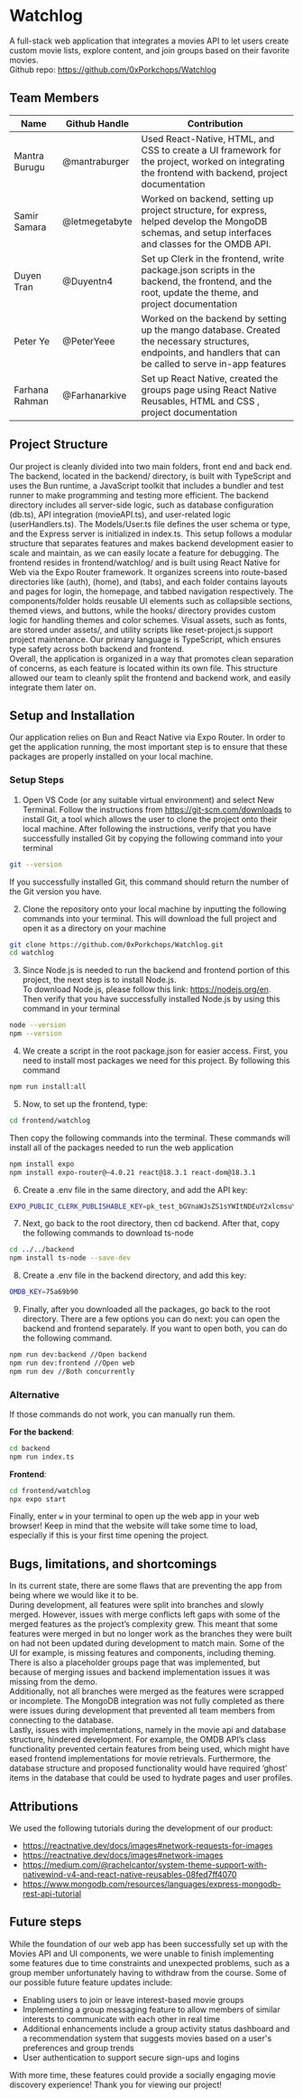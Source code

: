 # Watchlog  
A full-stack web application that integrates a movies API to let users create custom movie lists, explore content, and join groups based on their favorite movies.  
Github repo: https://github.com/0xPorkchops/Watchlog

## Team Members

| Name | Github Handle | Contribution |
|------|---------------|--------------|
| Mantra Burugu | @mantraburger | Used React-Native, HTML, and CSS to create a UI framework for the project, worked on integrating the frontend with backend, project documentation |
| Samir Samara | @letmegetabyte | Worked on backend, setting up project structure, for express, helped develop the MongoDB schemas, and setup interfaces and classes for the OMDB API. |
| Duyen Tran | @Duyentn4 | Set up Clerk in the frontend, write package.json scripts in the backend, the frontend, and the root, update the theme, and project documentation |
| Peter Ye | @PeterYeee | Worked on the backend by setting up the mango database. Created the necessary structures, endpoints, and handlers that can be called to serve in-app features |
| Farhana Rahman | @Farhanarkive | Set up React Native, created the groups page using React Native Reusables, HTML and CSS , project documentation |

## Project Structure

Our project is cleanly divided into two main folders, front end and back end.  
The backend, located in the backend/ directory, is built with TypeScript and uses the Bun runtime, a JavaScript toolkit that includes a bundler and test runner to make programming and testing more efficient. The backend directory includes all server-side logic, such as database configuration (db.ts), API integration (movieAPI.ts), and user-related logic (userHandlers.ts). The Models/User.ts file defines the user schema or type, and the Express server is initialized in index.ts. This setup follows a modular structure that separates features and makes backend development easier to scale and maintain, as we can easily locate a feature for debugging. The frontend resides in frontend/watchlog/ and is built using React Native for Web via the Expo Router framework. It organizes screens into route-based directories like (auth), (home), and (tabs), and each folder contains layouts and pages for login, the homepage, and tabbed navigation respectively. The components/folder holds reusable UI elements such as collapsible sections, themed views, and buttons, while the hooks/ directory provides custom logic for handling themes and color schemes. Visual assets, such as fonts, are stored under assets/, and utility scripts like reset-project.js support project maintenance. Our primary language is TypeScript, which ensures type safety across both backend and frontend.  
Overall, the application is organized in a way that promotes clean separation of concerns, as each feature is located within its own file. This structure allowed our team to cleanly split the frontend and backend work, and easily integrate them later on. 

## Setup and Installation

Our application relies on Bun and React Native via Expo Router. In order to get the application running, the most important step is to ensure that these packages are properly installed on your local machine.  

### Setup Steps

1. Open VS Code (or any suitable virtual environment) and select New Terminal. Follow the instructions from https://git-scm.com/downloads to install Git, a tool which allows the user to clone the project onto their local machine. After following the instructions, verify that you have successfully installed Git by copying the following command into your terminal

```bash
git --version
```
If you successfully installed Git, this command should return the number of the Git version you have. 

2. Clone the repository onto your local machine by inputting the following commands into your terminal. This will download the full project and open it as a directory on your machine

```bash
git clone https://github.com/0xPorkchops/Watchlog.git
cd watchlog
```

3. Since Node.js is needed to run the backend and frontend portion of this project, the next step is to install Node.js.  
To download Node.js, please follow this link: https://nodejs.org/en.  
Then verify that you have successfully installed Node.js by using this command in your terminal

```bash
node --version
npm --version
```

4. We create a script in the root package.json for easier access. First, you need to install most packages we need for this project. By following this command

```bash
npm run install:all
```

5. Now, to set up the frontend, type:

```bash
cd frontend/watchlog
```
Then copy the following commands into the terminal. These commands will install all of the packages needed to run the web application 

```bash
npm install expo
npm install expo-router@~4.0.21 react@18.3.1 react-dom@18.3.1
```
6. Create a .env file in the same directory, and add the API key:
```bash
EXPO_PUBLIC_CLERK_PUBLISHABLE_KEY=pk_test_bGVnaWJsZS1sYWItNDEuY2xlcmsuYWNjb3VudHMuZGV2JA
```
7. Next, go back to the root directory, then cd backend. After that, copy the following commands to download ts-node

```bash
cd ../../backend
npm install ts-node --save-dev
```
8. Create a .env file in the backend directory, and add this key:
```bash
OMDB_KEY=75a69b90
```
9. Finally, after you downloaded all the packages, go back to the root directory. There are a few options you can do next: you can open the backend and frontend separately. If you want to open both, you can do the following command.

```bash
npm run dev:backend //Open backend
npm run dev:frontend //Open web
npm run dev //Both concurrently
```

### Alternative
If those commands do not work, you can manually run them.

**For the backend**:
```bash
cd backend
npm run index.ts
```

**Frontend**:
```bash
cd frontend/watchlog
npx expo start
```

Finally, enter `w` in your terminal to open up the web app in your web browser! Keep in mind that the website will take some time to load, especially if this is your first time opening the project. 

## Bugs, limitations, and shortcomings

In its current state, there are some flaws that are preventing the app from being where we would like it to be.  
During development, all features were split into branches and slowly merged. However, issues with merge conflicts left gaps with some of the merged features as the project’s complexity grew. This meant that some features were merged in but no longer work as the branches they were built on had not been updated during development to match main. Some of the UI for example, is missing features and components, including theming. There is also a placeholder groups page that was implemented, but because of merging issues and backend implementation issues it was missing from the demo.  
Additionally, not all branches were merged as the features were scrapped or incomplete. The MongoDB integration was not fully completed as there were issues during development that prevented all team members from connecting to the database.  
Lastly, issues with implementations, namely in the movie api and database structure, hindered development. For example, the OMDB API’s class functionality prevented certain features from being used, which might have eased frontend implementations for movie retrievals. Furthermore, the database structure and proposed functionality would have required ‘ghost’ items in the database that could be used to hydrate pages and user profiles.

## Attributions

We used the following tutorials during the development of our product:
- https://reactnative.dev/docs/images#network-requests-for-images
- https://reactnative.dev/docs/images#network-images
- https://medium.com/@rachelcantor/system-theme-support-with-nativewind-v4-and-react-native-reusables-08fed7ff4070
- https://www.mongodb.com/resources/languages/express-mongodb-rest-api-tutorial

## Future steps

While the foundation of our web app has been successfully set up with the Movies API and UI components, we were unable to finish implementing some features due to time constraints and unexpected problems, such as a group member unfortunately having to withdraw from the course. Some of our possible future feature updates include:

- Enabling users to join or leave interest-based movie groups
- Implementing a group messaging feature to allow members of similar interests to communicate with each other in real time
- Additional enhancements include a group activity status dashboard and a recommendation system that suggests movies based on a user's preferences and group trends
- User authentication to support secure sign-ups and logins

With more time, these features could provide a socially engaging movie discovery experience! Thank you for viewing our project!
